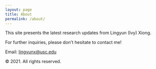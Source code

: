 ```yaml
---
layout: page
title: About
permalink: /about/
---
```


This site presents the latest research updates from Lingyun (Ivy) Xiong. 

For further inquiries, please don't hesitate to contact me!

Email: [lingyunx@usc.edu](mailto:lingyunx@usc.edu)

&copy; 2021. All rights reserved.